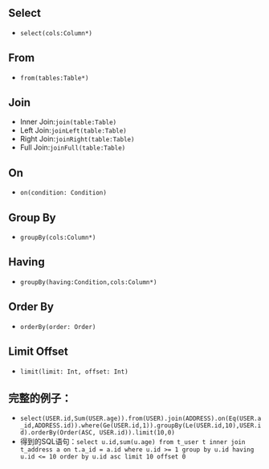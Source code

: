## Select
+ `select(cols:Column*)`

## From
+ `from(tables:Table*)`

## Join
+ Inner Join:`join(table:Table)`
+ Left Join:`joinLeft(table:Table)`
+ Right Join:`joinRight(table:Table)`
+ Full Join:`joinFull(table:Table)`

## On
+ `on(condition: Condition)`

## Group By
+ `groupBy(cols:Column*)`

## Having
+ `groupBy(having:Condition,cols:Column*)`

## Order By
+ `orderBy(order: Order)`

## Limit Offset
+ `limit(limit: Int, offset: Int)`

## 完整的例子：
+ `select(USER.id,Sum(USER.age)).from(USER).join(ADDRESS).on(Eq(USER.a_id,ADDRESS.id)).where(Ge(USER.id,1)).groupBy(Le(USER.id,10),USER.id).orderBy(Order(ASC, USER.id)).limit(10,0)`
+ 得到的SQL语句：`select u.id,sum(u.age) from t_user t inner join t_address a on t.a_id = a.id where u.id >= 1 group by u.id having u.id <= 10 order by u.id asc limit 10 offset 0`
